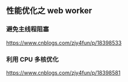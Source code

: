 ## 性能优化之 web worker

### 避免主线程阻塞

https://www.cnblogs.com/zjy4fun/p/18398533

### 利用 CPU 多核优化

https://www.cnblogs.com/zjy4fun/p/18398581